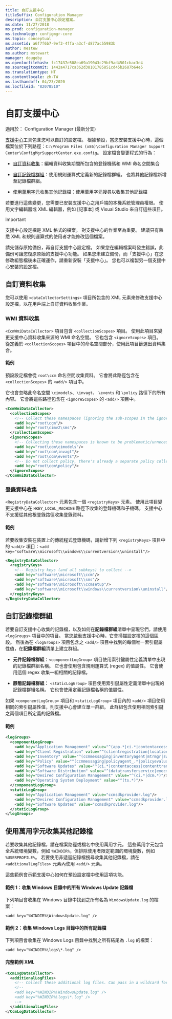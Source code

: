 ```yaml
---
title: 自訂支援中心
titleSuffix: Configuration Manager
description: 自訂支援中心設定檔案。
ms.date: 11/27/2018
ms.prod: configuration-manager
ms.technology: configmgr-core
ms.topic: conceptual
ms.assetid: a6f7f6b7-9ef3-4ffa-a3cf-d877ac55983b
author: mestew
ms.author: mstewart
manager: dougeby
ms.openlocfilehash: fc17437e508ea69a19043c29bf9ad4501cbac3e4
ms.sourcegitcommit: 1442a4717ca362d38101785851cd45b2687b64e5
ms.translationtype: HT
ms.contentlocale: zh-TW
ms.lasthandoff: 04/23/2020
ms.locfileid: "82078510"
---
```

# <a name="customize-support-center"></a>自訂支援中心

適用於：  Configuration Manager (最新分支)

[支援中心](support-center.md)工具包含您可以自訂的設定檔。 根據預設，當您安裝支援中心時，這個檔案位於下列路徑：`C:\Program Files (x86)\Configuration Manager Support Center\ConfigMgrSupportCenter.exe.config`。 設定檔會變更程式的行為：

- [自訂資料收集](#bkmk_datacoll)：編輯資料收集期間所包含的登錄機碼和 WMI 命名空間集合  

- [自訂記錄檔群組](#bkmk_loggroups)：使用規則運算式定義新的記錄檔群組。 也將其他記錄檔新增至記錄檔群組。  

- [使用萬用字元收集其他記錄檔](#bkmk_wildcards)：使用萬用字元搜尋以收集其他記錄檔  

若要進行這些變更，您需要已安裝支援中心之用戶端的本機系統管理員權限。 使用文字編輯器或 XML 編輯器，例如 [記事本] 或 Visual Studio 來自訂這些項目。

> [!Important]  
> 支援中心設定檔是 XML 格式的檔案。 對支援中心的作業至為重要。 建議只有熟悉 XML 和規則運算式的使用者才能修改這個檔案。  

請先儲存原始備份，再自訂支援中心設定檔。 如果您在編輯檔案時發生錯誤，此備份可讓您復原原始的支援中心功能。 如果您未建立備份，而「支援中心」在您修改組態檔後未正確運作，請重新安裝「支援中心」。 您也可以複製另一個支援中心安裝的設定檔。



## <a name="customize-data-collection"></a><a name="bkmk_datacoll"></a> 自訂資料收集

您可以使用 `<dataCollectorSettings>` 項目所包含的 XML 元素來修改支援中心設定檔，以在用戶端上自訂資料收集作業。


### <a name="wmi-data-collection"></a>WMI 資料收集

`<CcmWmiDataCollector>` 項目包含 `<collectionScopes>` 項目。 使用此項目來變更支援中心資料收集來源的 WMI 命名空間。 它也包含 `<ignoreScopes>` 項目。 從定義於 `<collectionScopes>` 項目中的命名空間部分，使用此項目篩選出資料集合。  
    
#### <a name="example"></a>範例
預設設定檔會從 `root\ccm` 命名空間收集資料。 它會將此路徑包含在 `<collectionScopes>` 的 `<add/>` 項目中。 

它也會忽略此命名空間 `\cimodels`、`\invagt`、 `\events` 和 `\policy` 路徑下的所有內容。 它會將這些路徑包含在 `<ignoreScopes>` 的 `<add/>` 項目中。

```XML
<CcmWmiDataCollector>
  <collectionScopes>
    <!-- Collect these namespaces (ignoring the sub-scopes in the ignoreScopes block) -->
    <add key="root\ccm"/>
    <add key="root\cimv2\sms"/>
  </collectionScopes>
  <ignoreScopes>
    <!-- Collecting these namespaces is known to be problematic/unnecessary -->
    <add key="root\ccm\cimodels"/>
    <add key="root\ccm\invagt"/>
    <add key="root\ccm\events"/>
    <!-- Do not collect policy, there's already a separate policy collector.-->
    <add key="root\ccm\policy"/>
  </ignoreScopes>
</CcmWmiDataCollector>
```


### <a name="registry-data-collection"></a>登錄資料收集

`<RegistryDataCollector>` 元素包含一個 `<registryKeys>` 元素。 使用此項目變更支援中心在 `HKEY_LOCAL_MACHINE` 路徑下收集的登錄機碼和子機碼。 支援中心不支援從其他根登錄路徑收集登錄資料。

#### <a name="example"></a>範例
若要收集安裝在裝置上的傳統程式登錄機碼，請新增下列 `<registryKeys>` 項目中的 `<add/>` 項目：`<add key="software\\microsoft\\windows\\currentversion\\uninstall"/>`

```XML
<RegistryDataCollector>
  <registryKeys>
    <!-- Registry keys (and all subkeys) to collect -->
    <add key="software\\microsoft\\ccm"/>
    <add key="software\\microsoft\\sms"/>
    <add key="software\\microsoft\\ccmsetup"/>
    <add key="software\\microsoft\\windows\\currentversion\\uninstall"/>
  </registryKeys>
</RegistryDataCollector>
```



## <a name="customize-log-file-groups"></a><a name="bkmk_loggroups"></a> 自訂記錄檔群組

若要自訂支援中心收集的記錄檔，以及如何在**記錄檔群組**清單中呈現它們，請使用 `<logGroups>` 項目中的項目。 當您啟動支援中心時，它會掃描設定檔的這個區段。 然後為在 `<logGroups>` 項目包含之 `<add/>` 項目中找到的每個唯一索引鍵屬性值，在**記錄檔群組**清單上建立群組。

- **元件記錄檔群組**：`<componentLogGroup>` 項目使用索引鍵屬性定義清單中出現的記錄檔群組名稱。 它也會使用包含規則運算式 (regex) 的值屬性。 它會使用這個 regex 收集一組相關的記錄檔。  

- **靜態記錄檔群組：** `<staticLogGroup>` 項目使用索引鍵屬性定義清單中出現的記錄檔群組名稱。 它也會使用定義記錄檔名稱的值屬性。  

如果 `<componentLogGroup>` 項目和 `<staticLogGroup>` 項目內的 `<add/>` 項目使用相同的索引鍵屬性值，則支援中心會建立單一群組。 此群組包含使用相同索引鍵之兩個項目所定義的記錄檔。

#### <a name="example"></a>範例
```XML
<logGroups>
  <componentLogGroup>
    <add key="Application Management" value="^(app.*|ci.*|contentaccess|contenttransfermanager|datatransferservice|dcm.*|execmgr.*|UserAffinity.*|.*Handler$|.*Provider$)"/>
    <add key="Client Registration" value="^(clientregistration|locationservices|ccmmessaging|ccmexec)"/>
    <add key="Inventory" value="^(ccmmessaging|inventoryagent|mtrmgr|swmtrreportgen|virtualapp|mtr.*|filesystemfile)"/>
    <add key="Policy" value="^(ccmmessaging|policyagent_.*|policyevaluator_.*)"/>
    <add key="Software Updates" value="^(ci.*|contentaccess|contenttransfermanager|datatransferservice|dcm.*|update.*|wuahandler|xmlstore|scanagent)"/>
    <add key="Software Distribution" value="^(datatransferservice|execmgr.*|contenttransfermanager|locationservices|contentaccess|filebits)"/>
    <add key="Desired Configuration Management" value="^(ci.*|dcm.*)"/>
    <add key="Operating System Deployment" value="^(ts.*)"/>
  </componentLogGroup>
  <staticLogGroup>
    <add key="Application Management" value="ccmsdkprovider.log"/>
    <add key="Desired Configuration Management" value="ccmsdkprovider.log"/>
    <add key="Software Updates" value="ccmsdkprovider.log"/>
  </staticLogGroup>
</logGroups>
```



## <a name="collecting-additional-log-files-using-wildcards"></a><a name="bkmk_wildcards"></a> 使用萬用字元收集其他記錄檔

若要收集其他記錄檔，請在檔案路徑或檔名中使用萬用字元。 這些萬用字元包含全系統環境變數，例如 `%WINDIR%`，但排除使用者限定範圍的環境變數，例如 `%USERPROFILE%`。 若要使用非遞迴記錄檔搜尋收集其他記錄檔，請在 `<additionalLogFiles>` 元素內使用 `<add/>` 元素。 

這些範例會示範支援中心如何在預設設定檔中使用這項功能。

#### <a name="example-1-collect-all-windows-update-log-files-in-the-windows-directory"></a>範例 1：收集 Windows 目錄中的所有 Windows Update 記錄檔
下列項目會收集在 Windows 目錄中找到之所有名為 `WindowsUpdate.log` 的檔案： 

`<add key="%WINDIR%\WindowsUpdate.log" />`

#### <a name="example-2-collect-all-log-files-in-the-windows-logs-directory"></a>範例 2：收集 Windows Logs 目錄中的所有記錄檔
下列項目會收集在 Windows Logs 目錄中找到之所有結尾為 `.log` 的檔案： 

`<add key="%WINDIR%\logs\*.log" />`

#### <a name="full-example-xml"></a>完整範例 XML
```XML
<CcmLogDataCollector>
  <additionalLogFiles>
    <!-- Collect these additional log files. Can pass in a wildcard for the filename. System variables are also supported. -->
    <!--
    <add key="%WINDIR%\WindowsUpdate.log" />
    <add key="%WINDIR%\logs\*.log" />
    -->
  </additionalLogFiles>
</CcmLogDataCollector>
```
